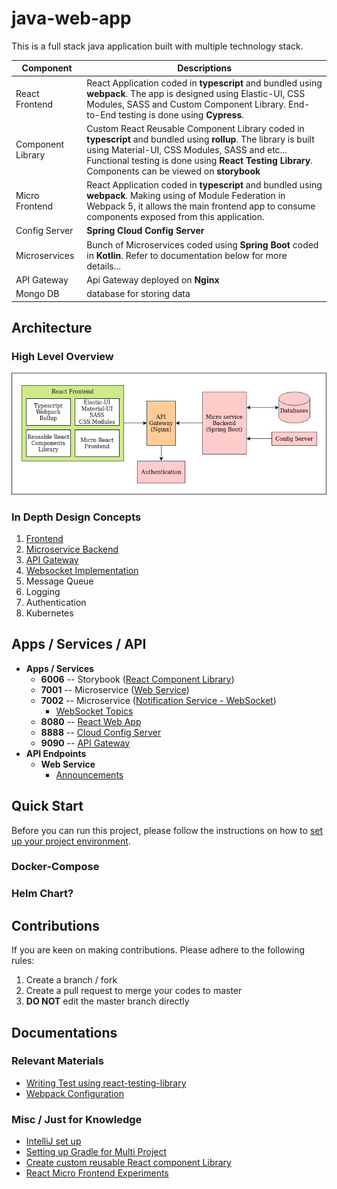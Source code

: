 # java-web-app

This is a full stack java application built with multiple technology stack.

| Component | Descriptions |
| --- | --- |
| React Frontend | React Application coded in **typescript** and bundled using **webpack**. The app is designed using Elastic-UI, CSS Modules, SASS and Custom Component Library. End-to-End testing is done using **Cypress**. |
| Component Library | Custom React Reusable Component Library coded in **typescript** and bundled using **rollup**. The library is built using Material-UI, CSS Modules, SASS and etc... Functional testing is done using **React Testing Library**. Components can be viewed on **storybook** |
| Micro Frontend | React Application coded in **typescript** and bundled using **webpack**. Making using of Module Federation in Webpack 5, it allows the main frontend app to consume components exposed from this application. |
| Config Server | **Spring Cloud Config Server** |
| Microservices | Bunch of Microservices coded using **Spring Boot** coded in **Kotlin**. Refer to documentation below for more details... |
| API Gateway | Api Gateway deployed on **Nginx** |
| Mongo DB | database for storing data |

## Architecture

### High Level Overview

![Architecture](doc/images/architecture.png)

### In Depth Design Concepts

1. [Frontend](app-frontend-react/README.md) 
2. [Microservice Backend](app-backend/README.md)
3. [API Gateway](app-backend/web-api-gateway-nginx/doc/API_GATEWAY_DESIGN.md)
4. [Websocket Implementation](app-backend/ms-notification-service/doc/WEBSOCKET_DESIGN.md)
5. Message Queue
6. Logging
7. Authentication
8. Kubernetes

## Apps / Services / API

- **Apps / Services**
    - **6006** -- Storybook ([React Component Library](app-frontend-react/react-component-library/README.md))
    - **7001** -- Microservice ([Web Service](app-backend/ms-web-service/README.md))
    - **7002** -- Microservice ([Notification Service - WebSocket](app-backend/ms-notification-service/README.md))
        - [WebSocket Topics](app-backend/ms-notification-service/doc/TOPICS.md)
    - **8080** -- [React Web App](app-frontend-react/react-base-app/README.md)
    - **8888** -- [Cloud Config Server](app-backend/ms-config-server/README.md)
    - **9090** -- [API Gateway](app-backend/web-api-gateway-nginx/README.md)
- **API Endpoints**
    - **Web Service**
        - [Announcements](app-backend/ms-web-service/doc/ANNOUNCEMENT_SERVICE.md)

## Quick Start

Before you can run this project, please follow the instructions on how to [set up your project environment](doc/PROJECT_SETUP.md).

### Docker-Compose

### Helm Chart?

## Contributions

If you are keen on making contributions. Please adhere to the following rules:
1. Create a branch / fork 
2. Create a pull request to merge your codes to master
3. **DO NOT** edit the master branch directly

## Documentations

### Relevant Materials

- [Writing Test using react-testing-library](app-frontend-react/react-component-library/doc/TESTING_USING_REACT_TESTING_LIBRARY.md)
- [Webpack Configuration](app-frontend-react/react-base-app/doc/WEBPACK.md)

### Misc / Just for Knowledge

- [IntelliJ set up](doc/PROJECT_SETUP.md)
- [Setting up Gradle for Multi Project](doc/GRADLE_TIPS.md)
- [Create custom reusable React component Library](app-frontend-react/react-component-library/doc/CREATE_NEW_LIBRARY.md)
- [React Micro Frontend Experiments](https://github.com/awarenessxz/react-micro-frontend)
